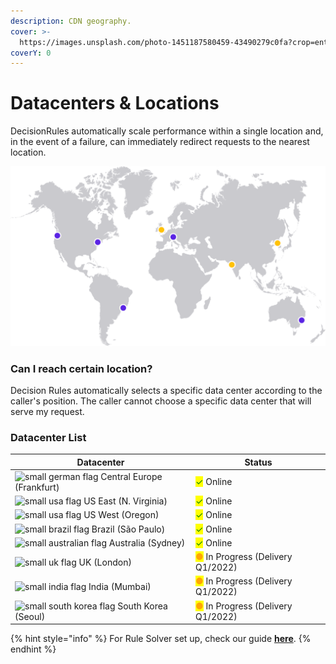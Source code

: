 ```yaml
---
description: CDN geography.
cover: >-
  https://images.unsplash.com/photo-1451187580459-43490279c0fa?crop=entropy&cs=srgb&fm=jpg&ixid=MnwxOTcwMjR8MHwxfHNlYXJjaHwxfHxnbG9iZXxlbnwwfHx8fDE2MzkxNTA0MzI&ixlib=rb-1.2.1&q=85
coverY: 0
---
```


# Datacenters & Locations

DecisionRules automatically scale performance within a single location and, in the event of a failure, can immediately redirect requests to the nearest location.

![DecisionRule Data centers](<../.gitbook/assets/image (159).png>)

### Can I reach certain location?

Decision Rules automatically selects a specific data center according to the caller's position. The caller cannot choose a specific data center that will serve my request.

### Datacenter List

| Datacenter                                                                                               | Status                                                              |
| -------------------------------------------------------------------------------------------------------- | ------------------------------------------------------------------- |
| ![small german flag](https://decisionrules.io/assets/img/flags/germany.png) Central Europe (Frankfurt)   | <mark style="color:green;">✓</mark> Online                          |
| ![small usa flag](https://decisionrules.io/assets/img/flags/united-states.png) US East (N. Virginia)     | <mark style="color:green;">✓</mark> Online                          |
| ![small usa flag](https://decisionrules.io/assets/img/flags/united-states.png) US West (Oregon)          | <mark style="color:green;">✓</mark> Online                          |
| ![small brazil flag](https://decisionrules.io/assets/img/flags/brazil.png) Brazil (São Paulo)            | <mark style="color:green;">✓</mark> Online                          |
| ![small australian flag](https://decisionrules.io/assets/img/flags/australia.png) Australia (Sydney)     | <mark style="color:green;">✓</mark> Online                          |
| ![small uk flag](https://decisionrules.io/assets/img/flags/united-kingdom.png) UK (London)               | <mark style="color:orange;">●</mark> In Progress (Delivery Q1/2022) |
| ![small india flag](https://decisionrules.io/assets/img/flags/india.png) India (Mumbai)                  | <mark style="color:orange;">●</mark> In Progress (Delivery Q1/2022) |
| ![small south korea flag](https://decisionrules.io/assets/img/flags/south-korea.png) South Korea (Seoul) | <mark style="color:orange;">●</mark> In Progress (Delivery Q1/2022) |

{% hint style="info" %}
For Rule Solver set up, check our guide [**here**](rule-solver-api.md).
{% endhint %}
